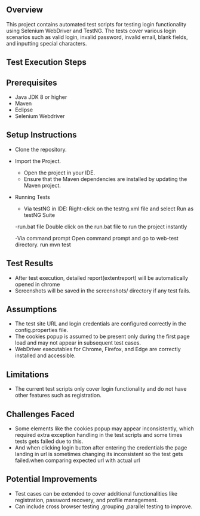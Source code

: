 ## Overview

This project contains automated test scripts for testing login functionality using Selenium WebDriver and TestNG. The tests cover various login scenarios such as valid login, invalid password, invalid email, blank fields, and inputting special characters.

## Test Execution Steps

## Prerequisites

* Java JDK 8 or higher
*	Maven 
*	Eclipse
*	Selenium Webdriver

 ## Setup Instructions

* Clone the repository.

* Import the Project.
    - Open the project in your IDE.
    - Ensure that the Maven dependencies are installed by updating the Maven project.

* Running Tests
     - Via testNG in IDE:
      Right-click on the testng.xml file and select Run as testNG Suite

     -run.bat file
      Double click on the run.bat file to run the project instantly

  -Via command prompt
   Open command prompt and go to web-test directory.
   run mvn test

## Test Results

* After test execution, detailed report(extentreport) will be automatically opened in chrome
* Screenshots will be saved in the screenshots/ directory if any test fails.

## Assumptions

* The test site URL and login credentials are configured correctly in the config.properties file.
* The cookies popup is assumed to be present only during the first page load and may not appear in subsequent test cases. 
* WebDriver executables for Chrome, Firefox, and Edge are correctly installed and accessible.

## Limitations

* The current test scripts only cover login functionality and do not have other features such as registration.

## Challenges Faced

* Some elements like the cookies popup may appear inconsistently, which required extra exception handling in the test scripts and some times tests gets failed due to this.
* And when clicking login button after entering the credentials the page landing in url is sometimes changing its inconsistent so the test gets failed.when comparing expected url with actual url

## Potential Improvements

* Test cases can be extended to cover additional functionalities like registration, password recovery, and profile management.
* Can include cross browser testing ,grouping ,parallel testing to improve.










